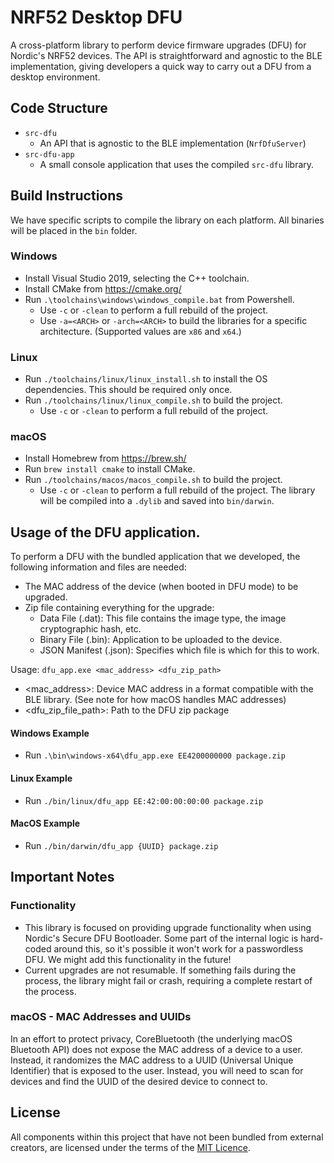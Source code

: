 # NRF52 Desktop DFU
A cross-platform library to perform device firmware upgrades (DFU) for Nordic's NRF52 devices. The API is straightforward and agnostic to the BLE implementation, giving developers a quick way to carry out a DFU from a desktop environment.

## Code Structure
* `src-dfu`
    * An API that is agnostic to the BLE implementation (`NrfDfuServer`)
* `src-dfu-app`
    * A small console application that uses the compiled `src-dfu` library.

## Build Instructions
We have specific scripts to compile the library on each platform. All binaries will be placed in the `bin` folder.

### Windows
* Install Visual Studio 2019, selecting the C++ toolchain.
* Install CMake from https://cmake.org/
* Run `.\toolchains\windows\windows_compile.bat` from Powershell.
  * Use `-c` or `-clean` to perform a full rebuild of the project.
  * Use `-a=<ARCH>` or `-arch=<ARCH>` to build the libraries for a specific architecture. (Supported values are `x86` and `x64`.)

### Linux
* Run `./toolchains/linux/linux_install.sh` to install the OS dependencies. This should be required only once.
* Run `./toolchains/linux/linux_compile.sh` to build the project.
  * Use `-c` or `-clean` to perform a full rebuild of the project.

### macOS
* Install Homebrew from https://brew.sh/
* Run `brew install cmake` to install CMake.
* Run `./toolchains/macos/macos_compile.sh` to build the project.
  * Use `-c` or `-clean` to perform a full rebuild of the project.
The library will be compiled into a `.dylib` and saved into `bin/darwin`.

## Usage of the DFU application.

To perform a DFU with the bundled application that we developed, the following information and files are needed: 
* The MAC address of the device (when booted in DFU mode) to be upgraded.
* Zip file containing everything for the upgrade:
  * Data File (.dat): This file contains the image type, the image cryptographic hash, etc.
  * Binary File (.bin): Application to be uploaded to the device.
  * JSON Manifest (.json): Specifies which file is which for this to work.

Usage: `dfu_app.exe <mac_address> <dfu_zip_path>`
* <mac_address>: Device MAC address in a format compatible with the BLE library. (See note for how macOS handles MAC addresses)
* <dfu_zip_file_path>: Path to the DFU zip package

#### Windows Example
* Run `.\bin\windows-x64\dfu_app.exe EE4200000000 package.zip` 

#### Linux Example
* Run `./bin/linux/dfu_app EE:42:00:00:00:00 package.zip`
  
#### MacOS Example
* Run `./bin/darwin/dfu_app {UUID} package.zip`

## Important Notes

### Functionality
* This library is focused on providing upgrade functionality when using Nordic's Secure DFU Bootloader. Some part of the internal logic is hard-coded around this, so it's possible it won't work for a passwordless DFU. We might add this functionality in the future!
* Current upgrades are not resumable. If something fails during the process, the library might fail or crash, requiring a complete restart of the process.

### macOS - MAC Addresses and UUIDs
In an effort to protect privacy, CoreBluetooth (the underlying macOS Bluetooth API) does not expose the MAC address of a device to a user. Instead, it randomizes the MAC address to a UUID (Universal Unique Identifier) that is exposed to the user. Instead, you will need to scan for devices and find the UUID of the desired device to connect to.

## License
All components within this project that have not been bundled from external creators, are licensed under the terms of the [MIT Licence](LICENCE.md).
